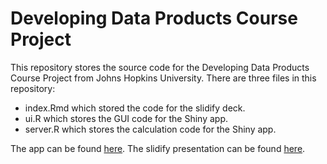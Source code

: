 # Developing Data Products Course Project
This repository stores the source code for the Developing Data Products Course Project from Johns Hopkins University.
There are three files in this repository:
* index.Rmd which stored the code for the slidify deck.
* ui.R which stores the GUI code for the Shiny app.
* server.R which stores the calculation code for the Shiny app.

The app can be found [here](https://stefanzaaimanapps.shinyapps.io/stefanapp).
The slidify presentation can be found [here](http://rpubs.com/Stefan_Zaaiman/stefanapp).
